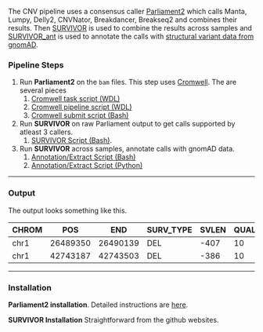 The CNV pipeline uses a consensus caller
[Parliament2](https://github.com/dnanexus/parliament2) which calls Manta,
Lumpy, Delly2, CNVNator, Breakdancer, Breakseq2 and combines their results.
Then [SURVIVOR](https://github.com/fritzsedlazeck/SURVIVOR) is used to combine
the results across samples and
[SURVIVOR\_ant](https://github.com/fritzsedlazeck/SURVIVOR_ant) is used to
annotate the calls with [structural variant data from
gnomAD](https://macarthurlab.org/2019/03/20/structural-variants-in-gnomad/).


### Pipeline Steps
1. Run **Parliament2** on the `bam` files. This step uses [Cromwell](https://software.broadinstitute.org/wdl/). The are several pieces
   1. [Cromwell task script (WDL)](../../cromwell/task_pipelines/parliament2.wdl)
   2. [Cromwell pipeline script (WDL)](../../cromwell/parliament2_pipeline.wdl)
   3. [Cromwell submit script (Bash)](../../projects/family/cromwell/parliament2_submit.bash)
2. Run **SURVIVOR** on raw Parliament output to get calls supported by atleast 3 callers.
   1. [SURVIVOR Script (Bash)](../../projects/family/scripts/run_survivor.bash). 
3. Run **SURVIVOR** across samples, annotate calls with gnomAD data. 
   1. [Annotation/Extract Script (Bash)](../../projects/family/scripts/run_survivor_across_samples.bash)
   2. [Annotation/Extract Script (Python)](../../projects/family/scripts/survivor_extract.py)

---

### Output

The output looks something like this. 

| CHROM | POS      | END      | SURV\_TYPE | SVLEN | QUAL | SUPP\_VEC | SS4009021 | SS4009023 | SS4009030 | SS4009021\_SUPP | SS4009023\_SUPP | SS4009030\_SUPP | NUM\_ANN | MDSGENE | NAME                 | SVTYPE | FREQ\_HOMREF | FREQ\_HET | FREQ\_HOMALT | PROTEIN\_CODING\_\_LOF | PROTEIN\_CODING\_\_DUP\_LOF | PROTEIN\_CODING\_\_COPY\_GAIN | PROTEIN\_CODING\_\_DUP\_PARTIAL | PROTEIN\_CODING\_\_MSV\_EXON\_OVR | PROTEIN\_CODING\_\_INTRONIC | PROTEIN\_CODING\_\_INV\_SPAN | PROTEIN\_CODING\_\_UTR | PROTEIN\_CODING\_\_NEAREST\_TSS | PROTEIN\_CODING\_\_INTERGENIC | PROTEIN\_CODING\_\_PROMOTER | 
|-------|----------|----------|-----------|-------|------|----------|-----------|-----------|-----------|----------------|----------------|----------------|---------|---------|----------------------|--------|-------------|----------|-------------|---------------------|-------------------------|---------------------------|-----------------------------|------------------------------|--------------------------|--------------------------|---------------------|-----------------------------|----------------------------|--------------------------| 
| chr1  | 26489350 | 26490139 | DEL       | -407  | 10   | 101      | 0/1       | ./.       | 0/1       | v010101        | vNaN           | v110101        | 0       | NA      | NA                   | NA     | NA          | NA       | NA          | NA                  | NA                      | NA                        | NA                          | NA                           | NA                       | NA                       | NA                  | NA                          | NA                         | NA                       | 
| chr1  | 42743187 | 42743503 | DEL       | -386  | 10   | 101      | 0/1       | ./.       | 0/1       | v110101        | vNaN           | v110111        | 1       | FALSE   | gnomAD\_v2\_DEL\_1\_3727 | DEL    | 0.09        | 0.77     | 0.15        | NA                  | NA                      | NA                        | NA                          | NA                           | FOXJ3                    | NA                       | NA                  | NA                          | FALSE                      | NA                       | 


---

### Installation

**Parliament2 installation**.
Detailed instructions are [here](./RUN_Parliament2.md).

**SURVIVOR Installation**
Straightforward from the github websites. 

